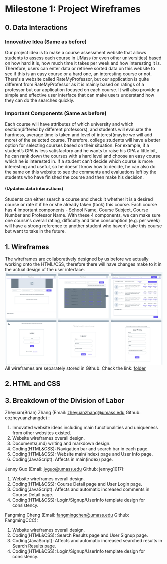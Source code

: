 # Milestone 1: Project Wireframes
## 0. Data Interactions
### Innovative Idea (Same as before)

Our project idea is to make a course assessment website that allows students to assess each course in UMass (or even other universities) based on how hard it is, how much time it takes per week and how interesting it is. Therefore, users can enter data or retrieve sorted data on this website to see if this is an easy course or a hard one, an interesting course or not. There's a website called RateMyProfessor, but our application is quite different from RateMyProfessor as it is mainly based on ratings of a professor but our application focused on each course. It will also provide a simple and effective user interface that can make users understand how they can do the searches quickly.

### Important Components (Same as before)

Each course will have attributes of which university and which section(differed by different professors), and students will evaluate the hardness, average time is taken and level of interest(maybe we will add more) of the selected course. Therefore, college students will have a better option for selecting courses based on their situation. For example, if a student’s GPA is less satisfactory and he wants to raise his GPA a little bit, he can rank down the courses with a hard level and choose an easy course which he is interested in. If a student can’t decide which course is more interesting and useful, so he doesn’t know how to decide, he can also do the same on this website to see the comments and evaluations left by the students who have finished the course and then make his decision. 

#### (Updates data interactions) 
Students can either search a course and check it whether it is a desired course or rate it if he or she already taken (took) this course. Each course has 4 important components - School Name, Course Subject, Course Number and Professor Name. With these 4 components, we can make sure one course's overall rating, difficulty and time consumption (e.g. per week) will have a strong reference to another student who haven't take this course but want to take in the future.

## 1. Wireframes
The wireframes are collaboratively designed by us before we actually working onto the HTML/CSS, therefore there will have changes make to it in the actual design of the user interface.
![Wireframes:](wireframe_imgs/mergedWireframes.jpg)
All wireframes are separately stored in Github. Check the link: [folder](wireframe_imgs/)

## 2. HTML and CSS



## 3. Breakdown of the Division of Labor

Zheyuan(Brian) Zhang (Email: zheyuanzhang@umass.edu Github: cozheyuanzhangde) :
 1. Innovated website ideas including main functionalities and uniqueness from other websites existed.
 2. Website wireframes overall design.
 3. Documents(.md) writing and markdown design.
 4. Coding(HTML&CSS): Navigation bar and search bar in each page.
 5. Coding(HTML&CSS): Website main(index) page and User Info page.
 6. Coding(JavaScript): Affects in main(index) page.

Jenny Guo (Email: jyguo@umass.edu Github: jennyg1017):

 1. Website wireframes overall design.
 2. Coding(HTML&CSS): Course Detail page and User Login page.
 3. Coding(JavaScript): Affects and automatic increased comments in Course Detail page.
 4. Coding(HTML&CSS): Login/Signup/UserInfo template design for consistency.

Fangming Cheng (Email: fangmingchen@umass.edu Github: FangmingCCC):

 1. Website wireframes overall design.
 2. Coding(HTML&CSS): Search Results page and User Signup page.
 3. Coding(JavaScript): Affects and automatic increased searched results in Search Results page.
 4. Coding(HTML&CSS): Login/Signup/UserInfo template design for consistency.
